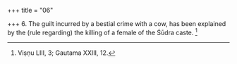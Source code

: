 +++
title = "06"

+++
6. The guilt incurred by a bestial crime with a cow, has been explained by the (rule regarding) the killing of a female of the Śūdra caste. [^4] 


[^4]:  Viṣṇu LIII, 3; Gautama XXIII, 12.

